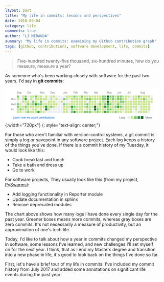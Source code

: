 ```yaml
---
layout: post
title: "My life in commits: lessons and perspectives"
date: 2018-09-04
category: life
comments: true
author: "LJ MIRANDA"
summary: "My life in commits: examining my Github contribution graph"
tags: [github, contributions, software development, life, commits]
---
```


> Five-hundred twenty-five thousand, six-hundred minutes, how do you measure,
> measure a year?

As someone who's been working closely with software for the past two years, I'd
say in **git commits**:

![github](/assets/png/life/my-life-in-commits.png){:width="720px"}
{: style="text-align: center;"}

For those who aren't familiar with version-control systems, a git commit is
simply a log or savepoint in any software project. Each log keeps a history of
the things you've done. If there is a commit history of my Tuesday, it would
look like this:

* Cook breakfast and lunch
* Take a bath and dress up
* Go to work

For software projects, They usually look like this (from my project, [PySwarms](https://github.com/ljvmiranda921/pyswarms)):

* Add logging functionality in Reporter module
* Update documentation in sphinx
* Remove deprecated modules

The chart above shows how many logs I have done every single day for the past
year. Greener boxes means more commits, whereas gray boxes are zero commits.
It's not necessarily a measure of productivity, but an approximation of
one's tech life. 

Today, I'd like to talk about how a year in commits changed my perspective in
software, some lessons I've learned, and new challenges I'll set myself on for
the next year. I think, that as I end my Masters degree and transition into a
new phase in life, it's good to look back on the things I've done so far.

First, let's have a brief tour of my life in commits. I've included my
commit history from July 2017 and added some annotations on significant life
events during the past year:
